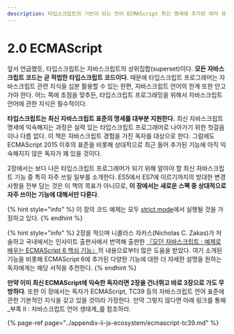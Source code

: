 ```yaml
---
description: 타입스크립트의 기반이 되는 언어 ECMAScript 최신 명세에 추가된 여러 유용한 기능들을 살펴본다.
---
```


# 2.0 ECMAScript

앞서 언급했듯, 타입스크립트는 자바스크립트의 상위집합\(superset\)이다. **모든 자바스크립트 코드는 곧 적법한 타입스크립트 코드이다**. 때문에 타입스크립트 프로그래머는 자바스크립트 관련 지식을 십분 활용할 수 있는 한편, 자바스크립트 언어의 한계 또한 안고 가야 한다. 어느 쪽에 초점을 맞추든, 타입스크립트 프로그래밍을 위해서 자바스크립트 언어에 관한 지식은 필수적이다. 

**타입스크립트는 최신 자바스크립트 표준의 명세를 대부분 지원한다.** 최신 자바스크립트 명세에 익숙해지는 과정은 실력 있는 타입스크립트 프로그래머로 나아가기 위한 첫걸음이나 다름 없다. 이 책은 자바스크립트 경험을 가진 독자를 대상으로 한다. 그럼에도 ECMAScript 2015 이후의 표준을 비롯해 상대적으로 최근 들어 추가된 기능에 아직 익숙해지지 않은 독자가 꽤 있을 것이다. 

2장에서는 보다 나은 타입스크립트 프로그래머가 되기 위해 알아야 할 최신 자바스크립트 기능 중 특히 자주 쓰일 일부를 소개한다. ES5에서 ES7에 이르기까지의 방대한 변경 사항을 전부 담는 것은 이 책의 목표가 아니므로, **이 장에서는 새로운 스펙 중 상대적으로 자주 쓰이는 기능에 대해서만 다룬다**.

{% hint style="info" %}
이 장의 코드 예제는 모두 [strict mode](https://developer.mozilla.org/en-US/docs/Web/JavaScript/Reference/Strict_mode)에서 실행될 것을 가정하고 있다.
{% endhint %}

{% hint style="info" %}
2장을 적으며 니콜라스 자카스\(Nicholas C. Zakas\)가 저술하고 국내에서는 인사이트 출판사에서 번역해 출판한 [『모던 자바스크립트 : 예제로 배우는 ECMAScript 6 핵심 기능』](http://www.insightbook.co.kr/book/programming-insight/%EB%AA%A8%EB%8D%98-%EC%9E%90%EB%B0%94%EC%8A%A4%ED%81%AC%EB%A6%BD%ED%8A%B8)의 내용으로부터 많은 도움을 받았다. 여기 소개된 기능을 비롯해 ECMAScript 6에 추가된 다양한 기능에 대한 더 자세한 설명을 원하는 독자에게는 해당 서적을 추천한다.
{% endhint %}

**만약 이미 최신 ECMAScript에 익숙한 독자라면 2장을 건너뛰고 바로 3장으로 가도 무방하다**. 또한 이 장에서는 독자가 ECMAScript, TC39 등의 자바스크립트 언어 표준에 관한 기본적인 지식을 갖고 있을 것이라 가정한다. 만약 그렇지 않다면 아래 링크를 통해 _부록 II : 자바스크립트 언어 생태계_를 참조하라.

{% page-ref page="../appendix-ii-js-ecosystem/ecmascript-tc39.md" %}

